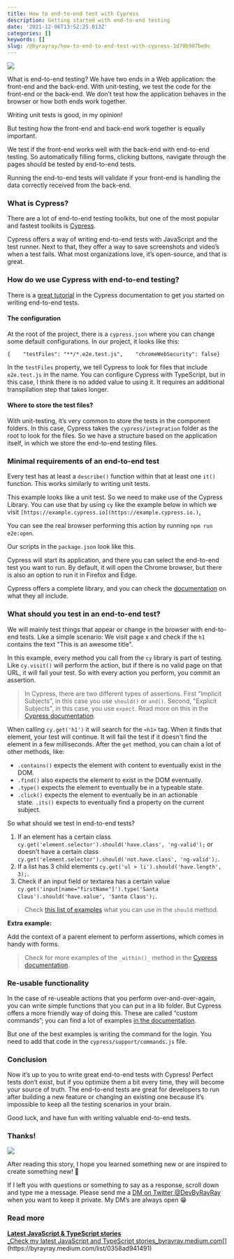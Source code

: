 ```yaml
---
title: How to end-to-end test with Cypress
description: Getting started with end-to-end testing
date: '2021-12-06T13:52:25.013Z'
categories: []
keywords: []
slug: /@byrayray/how-to-end-to-end-test-with-cypress-1d70b907be0c
---
```


![](/images/0__Co1BnI8HTpTQhr0g.jpg)

What is end-to-end testing? We have two ends in a Web application: the front-end and the back-end. With unit-testing, we test the code for the front-end or the back-end. We don’t test how the application behaves in the browser or how both ends work together.

Writing unit tests is good, in my opinion!

But testing how the front-end and back-end work together is equally important.

We test if the front-end works well with the back-end with end-to-end testing. So automatically filling forms, clicking buttons, navigate through the pages should be tested by end-to-end tests.

Running the end-to-end tests will validate if your front-end is handling the data correctly received from the back-end.

### What is Cypress?

There are a lot of end-to-end testing toolkits, but one of the most popular and fastest toolkits is [Cypress](https://www.cypress.io/).

Cypress offers a way of writing end-to-end tests with JavaScript and the test runner. Next to that, they offer a way to save screenshots and video’s when a test fails. What most organizations love, it’s open-source, and that is great.

### How do we use Cypress with end-to-end testing?

There is a [great tutorial](https://docs.cypress.io/guides/getting-started/writing-your-first-test#Write-your-first-test) in the Cypress documentation to get you started on writing end-to-end tests.

#### The configuration

At the root of the project, there is a `cypress.json` where you can change some default configurations. In our project, it looks like this:

```
{    "testFiles": "**/*.e2e.test.js",    "chromeWebSecurity": false}
```

In the `testFiles` property, we tell Cypress to look for files that include `e2e.test.js` in the name. You can configure Cypress with TypeScript, but in this case, I think there is no added value to using it. It requires an additional transpilation step that takes longer.

#### Where to store the test files?

With unit-testing, it’s very common to store the tests in the component folders. In this case, Cypress takes the `cypress/integration` folder as the root to look for the files. So we have a structure based on the application itself, in which we store the end-to-end testing files.

### Minimal requirements of an end-to-end test

Every test has at least a `describe()` function within that at least one `it()` function. This works similarly to writing unit tests.

This example looks like a unit test. So we need to make use of the Cypress Library. You can use that by using `cy` like the example below in which we visit `[https://example.cypress.io](https://example.cypress.io.)`[.](https://example.cypress.io.)

You can see the real browser performing this action by running `npm run e2e:open`.

Our scripts in the `package.json` look like this.

Cypress will start its application, and there you can select the end-to-end test you want to run. By default, it will open the Chrome browser, but there is also an option to run it in Firefox and Edge.

Cypress offers a complete library, and you can check the [documentation](https://docs.cypress.io/api/table-of-contents) on what they all include.

### What should you test in an end-to-end test?

We will mainly test things that appear or change in the browser with end-to-end tests. Like a simple scenario: We visit page x and check if the `h1` contains the text "This is an awesome title".

In this example, every method you call from the `cy` library is part of testing. Like `cy.visit()` will perform the action, but if there is no valid page on that URL, it will fail your test. So with every action you perform, you commit an assertion.

> In Cypress, there are two different types of assertions. First “Implicit Subjects”, in this case you use `should()` or `and()`. Second, "Explicit Subjects", in this case, you use `expect`. Read more on this in the [Cypress documentation](https://docs.cypress.io/guides/core-concepts/introduction-to-cypress#Writing-Assertions).

When calling `cy.get('h1')` it will search for the `<h1>` tag. When it finds that element, your test will continue. It will fail the test if it doesn't find the element in a few milliseconds. After the `get` method, you can chain a lot of other methods, like:

*   `.contains()` expects the element with content to eventually exist in the DOM.
*   `.find()` also expects the element to exist in the DOM eventually.
*   `.type()` expects the element to eventually be in a typeable state.
*   `.click()` expects the element to eventually be in an actionable state. `.its()` expects to eventually find a property on the current subject.

So what should we test in end-to-end tests?

1.  If an element has a certain class `cy.get('element.selector').should('have.class', 'ng-valid');` or doesn't have a certain class `cy.get('element.selector').should('not.have.class', 'ng-valid');`.
2.  If a list has 3 child elements `cy.get('ul > li').should('have.length', 3);`.
3.  Check if an input field or textarea has a certain value `cy.get('input[name="firstName"]').type('Santa Claus').should('have.value', 'Santa Claus');`.

> Check [this list of examples](https://docs.cypress.io/guides/references/assertions#Adding-New-Assertions) what you can use in the `should` method.

**Extra example:**

Add the context of a parent element to perform assertions, which comes in handy with forms.

> Check for more examples of the `_within()_` method in the [Cypress documentation](https://docs.cypress.io/api/commands/within#Examples).

### Re-usable functionality

In the case of re-useable actions that you perform over-and-over-again, you can write simple functions that you can put in a lib folder. But Cypress offers a more friendly way of doing this. These are called “custom commands”; you can find a lot of examples [in the documentation](https://docs.cypress.io/api/cypress-api/custom-commands#Log-in-command-using-UI).

But one of the best examples is writing the command for the login. You need to add that code in the `cypress/support/commands.js` file.



### Conclusion

Now it’s up to you to write great end-to-end tests with Cypress! Perfect tests don’t exist, but if you optimize them a bit every time, they will become your source of truth. The end-to-end tests are great for developers to run after building a new feature or changing an existing one because it’s impossible to keep all the testing scenarios in your brain.

Good luck, and have fun with writing valuable end-to-end tests.

### Thanks!

![](/images/0__7pa1RpRxXqdkgYAJ.jpg)

After reading this story, I hope you learned something new or are inspired to create something new! 🤗

If I left you with questions or something to say as a response, scroll down and type me a message. Please send me a [DM on Twitter @DevByRayRay](https://twitter.com/@devbyrayray) when you want to keep it private. My DM’s are always open 😁



### Read more

[**Latest JavaScript & TypeScript stories**  
_Check my latest JavaScript and TypeScript stories_byrayray.medium.com](https://byrayray.medium.com/list/0358ad941491 "https://byrayray.medium.com/list/0358ad941491")[](https://byrayray.medium.com/list/0358ad941491)